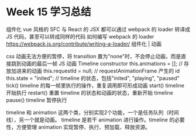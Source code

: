 # Week 15 学习总结
组件化 vue 风格的 SFC 与 React 的 JSX 都可以通过 webpack 的 loader 转译成 JS 代码，甚至可以转成同样的代码 如何编写 webpack 的 loader https://webpack.js.org/contribute/writing-a-loader/ 组件化 | 动画

css 动画无法方便的暂停，将 transition 置为"none"时，不会停止动画，而是直接跳到动画的最后一帧 JS 动画 Timeline constructor this.animations = []; // 存放加进来的动画 this.requestId = null; // requestAnimationFrame 产生的 id this.state = "inited"; // timeline 的状态，包括"inited", "playing", "paused" tick() timeline 的每一帧里执行的操作，重复调用即可形成动画 start() timeline 开始执行 restart() 重置 timeline 的状态和动画的状态，重新开始 timeline pause() timeline 暂停执行

timeline 和 animation 这两个类，分别实现2个功能，一个是任务队列（时间线），另一个就是动画。 timeline 是若干 animation 进行操作。timeline 的必要性，方便管理 animation 实现暂停、执行、预加载、释放资源。